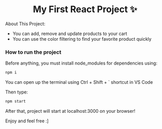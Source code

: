 <h1 align="center">My First React Project ✨</h1>

About This Project:

- You can add, remove and update products to your cart
- You can use the color filtering to find your favorite product quickly

### How to run the project

Before anything, you must install node_modules for dependencies using:

```bash
npm i

```

You can open up the terminal using Ctrl + Shift + ` shortcut in VS Code

Then type:

```bash
npm start

```

After that, project will start at localhost:3000 on your browser!

Enjoy and feel free :]
